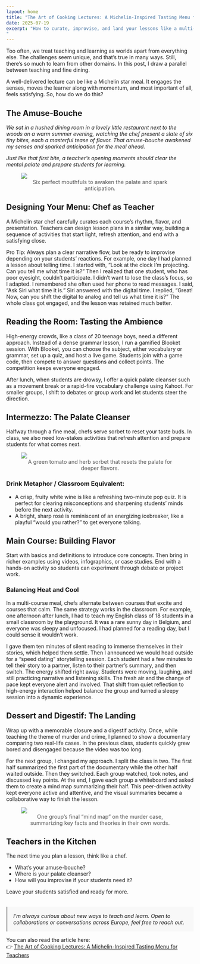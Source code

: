 ```yaml
---
layout: home
title: "The Art of Cooking Lectures: A Michelin-Inspired Tasting Menu for Teachers"
date: 2025-07-19
excerpt: "How to curate, improvise, and land your lessons like a multi-course dining experience
"
---
```


Too often, we treat teaching and learning as worlds apart from everything else. The challenges seem unique, and that’s true in many ways. Still, there’s so much to learn from other domains. In this post, I draw a parallel between teaching and fine dining.

A well-delivered lecture can be like a Michelin star meal. It engages the senses, moves the learner along with momentum, and most important of all, feels satisfying. So, how do we do this?

## The Amuse-Bouche
*We sat in a hushed dining room in a lovely little restaurant next to the woods on a warm summer evening, watching the chef present a slate of six tiny bites, each a masterful tease of flavor. That amuse-bouche awakened my senses and sparked anticipation for the meal ahead.*

*Just like that first bite, a teacher’s opening moments should clear the mental palate and prepare students for learning.*

<figure>
  <img src="/assets/images/IMG_8302.jpg" />
  <figcaption style="text-align:center; font-size:0.9rem; color:#555;">
    Six perfect mouthfuls to awaken the palate and spark anticipation.
  </figcaption>
</figure>

## Designing Your Menu: Chef as Teacher
A Michelin star chef carefully curates each course’s rhythm, flavor, and presentation. Teachers can design lesson plans in a similar way, building a sequence of activities that start light, refresh attention, and end with a satisfying close.

Pro Tip: Always plan a clear narrative flow, but be ready to improvise depending on your students’ reactions. For example, one day I had planned a lesson about telling time. I started with, “Look at the clock I’m projecting. Can you tell me what time it is?” Then I realized that one student, who has poor eyesight, couldn’t participate. I didn’t want to lose the class’s focus, so I adapted. I remembered she often used her phone to read messages. I said, “Ask Siri what time it is.” Siri answered with the digital time. I replied, “Great! Now, can you shift the digital to analog and tell us what time it is?” The whole class got engaged, and the lesson was retained much better.

## Reading the Room: Tasting the Ambience
High-energy crowds, like a class of 20 teenage boys, need a different approach. Instead of a dense grammar lesson, I run a gamified Blooket session. With Blooket, you can choose the subject, either vocabulary or grammar, set up a quiz, and host a live game. Students join with a game code, then compete to answer questions and collect points. The competition keeps everyone engaged.

After lunch, when students are drowsy, I offer a quick palate cleanser such as a movement break or a rapid-fire vocabulary challenge using Kahoot. For smaller groups, I shift to debates or group work and let students steer the direction.

## Intermezzo: The Palate Cleanser
Halfway through a fine meal, chefs serve sorbet to reset your taste buds. In class, we also need low-stakes activities that refresh attention and prepare students for what comes next.

<figure>
  <img src="/assets/images/IMG_8303.jpg" />
  <figcaption style="text-align:center; font-size:0.9rem; color:#555;">
    A green tomato and herb sorbet that resets the palate for deeper flavors.
  </figcaption>
</figure>


### Drink Metaphor / Classroom Equivalent:
* A crisp, fruity white wine is like a refreshing two-minute pop quiz. It is perfect for clearing misconceptions and sharpening students’ minds before the next activity.
* A bright, sharp rosé is reminiscent of an energizing icebreaker, like a playful “would you rather?” to get everyone talking.

## Main Course: Building Flavor

Start with basics and definitions to introduce core concepts. Then bring in richer examples using videos, infographics, or case studies. End with a hands-on activity so students can experiment through debate or project work.


### Balancing Heat and Cool
In a multi-course meal, chefs alternate between courses that excite and courses that calm. The same strategy works in the classroom. For example, one afternoon after lunch, I had to teach my English class of 18 students in a small classroom by the playground. It was a rare sunny day in Belgium, and everyone was sleepy and unfocused. I had planned for a reading day, but I could sense it wouldn’t work.

I gave them ten minutes of silent reading to immerse themselves in their stories, which helped them settle. Then I announced we would head outside for a “speed dating” storytelling session. Each student had a few minutes to tell their story to a partner, listen to their partner’s summary, and then switch. The energy shifted right away. Students were moving, laughing, and still practicing narrative and listening skills. The fresh air and the change of pace kept everyone alert and involved. That shift from quiet reflection to high-energy interaction helped balance the group and turned a sleepy session into a dynamic experience.


## Dessert and Digestif: The Landing

Wrap up with a memorable closure and a digestif activity. Once, while teaching the theme of murder and crime, I planned to show a documentary comparing two real-life cases. In the previous class, students quickly grew bored and disengaged because the video was too long.

For the next group, I changed my approach. I split the class in two. The first half summarized the first part of the documentary while the other half waited outside. Then they switched. Each group watched, took notes, and discussed key points. At the end, I gave each group a whiteboard and asked them to create a mind map summarizing their half. This peer-driven activity kept everyone active and attentive, and the visual summaries became a collaborative way to finish the lesson.

<figure>
  <img src="/assets/images/IMG_0915.jpg" />
  <figcaption style="text-align:center; font-size:0.9rem; color:#555;">
    One group’s final “mind map” on the murder case, summarizing key facts and theories in their own words.
  </figcaption>
</figure>

## Teachers in the Kitchen
The next time you plan a lesson, think like a chef.

* What’s your amuse-bouche?
* Where is your palate cleanser?
* How will you improvise if your students need it?

Leave your students satisfied and ready for more.




<div style="padding: 1rem; margin-top: 2rem; background: #f8f8f8; border-left: 3px solid #aaa; font-style: italic;">
  I’m always curious about new ways to teach and learn. Open to collaborations or conversations across Europe, feel free to reach out.

</div>

You can also read the article here:  
👉 [The Art of Cooking Lectures: A Michelin-Inspired Tasting Menu for Teachers](https://medium.com/@nikkie.badsar/the-art-of-cooking-lectures-a-michelin-inspired-tasting-menu-for-teachers-8e853eafa52e)
